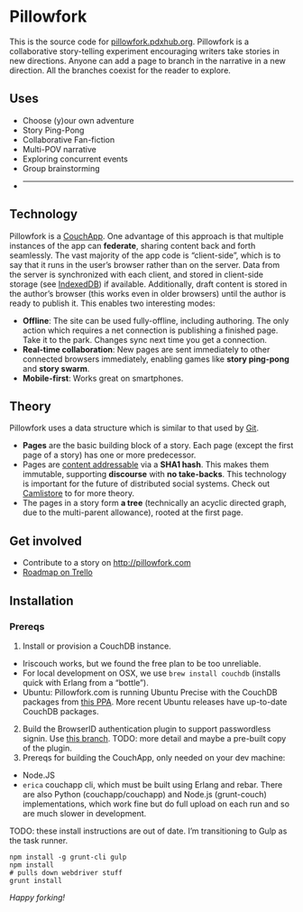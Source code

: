 # Pillowfork

This is the source code for [pillowfork.pdxhub.org](http://pillowfork.pdxhub.org/).
Pillowfork is a collaborative story-telling experiment encouraging writers take stories in new directions. Anyone can add a page to branch in the narrative in a new direction. All the branches coexist for the reader to explore.

## Uses

 - Choose (y)our own adventure
 - Story Ping-Pong
 - Collaborative Fan-fiction
 - Multi-POV narrative
 - Exploring concurrent events
 - Group brainstorming
 - ________

## Technology

Pillowfork is a [CouchApp](http://guide.couchdb.org/editions/1/en/standalone.html). One advantage of this approach is that multiple instances of the app can **federate**, sharing content back and forth seamlessly.
The vast majority of the app code is “client-side”, which is to say that it runs in the user’s browser rather than on the server. Data from the server is synchronized with each client, and stored in client-side storage (see [IndexedDB](https://developer.mozilla.org/en-US/docs/IndexedDB)) if available. Additionally, draft content is stored in the author’s browser (this works even in older browsers) until the author is ready to publish it. This enables two interesting modes:

 - **Offline**: The site can be used fully-offline, including authoring. The only action which requires a net connection is publishing a finished page. Take it to the park. Changes sync next time you get a connection.
 - **Real-time collaboration**: New pages are sent immediately to other connected browsers immediately, enabling games like **story ping-pong** and **story swarm**.
 - **Mobile-first**: Works great on smartphones.

## Theory

Pillowfork uses a data structure which is similar to that used by [Git](http://www-cs-students.stanford.edu/~blynn/gitmagic/ch08.html#_the_object_database). 

 - **Pages** are the basic building block of a story. Each page (except the first page of a story) has one or more predecessor.
 - Pages are [content addressable](http://en.wikipedia.org/wiki/Content-addressable_storage) via a **SHA1 hash**. This makes them immutable, supporting **discourse** with **no take-backs**. This technology is important for the future of distributed social systems. Check out [Camlistore](http://camlistore.org/) to for more theory.
 - The pages in a story form **a tree** (technically an acyclic directed graph, due to the multi-parent allowance), rooted at the first page.

## Get involved

 - Contribute to a story on <http://pillowfork.com>
 - [Roadmap on Trello](https://trello.com/b/vGDutzqN/pillow-fork)

## Installation

### Prereqs

 1. Install or provision a CouchDB instance.
  - Iriscouch works, but we found the free plan to be too unreliable. 
  - For local development on OSX, we use `brew install couchdb` (installs quick with Erlang from a “bottle”).
  - Ubuntu: Pillowfork.com is running Ubuntu Precise with the CouchDB packages from [this PPA](https://launchpad.net/~cli/+archive/couchdb). More recent Ubuntu releases have up-to-date CouchDB packages.
 2. Build the BrowserID authentication plugin to support passwordless signin. Use [this branch](https://github.com/iriscouch/browserid_couchdb/pull/25). TODO: more detail and maybe a pre-built copy of the plugin.
 3. Prereqs for building the CouchApp, only needed on your dev machine:
 - Node.JS
 - `erica` couchapp cli, which must be built using Erlang and rebar. There are also Python (couchapp/couchapp) and Node.js (grunt-couch) implementations, which work fine but do full upload on each run and so are much slower in development. 

TODO: these install instructions are out of date. I’m transitioning to Gulp as the task runner.

```
npm install -g grunt-cli gulp
npm install
# pulls down webdriver stuff
grunt install
```

*Happy forking!*
